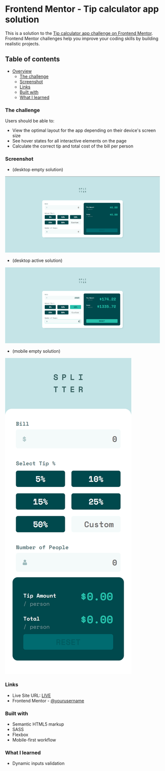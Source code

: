 # Frontend Mentor - Tip calculator app solution

This is a solution to the [Tip calculator app challenge on Frontend Mentor](https://www.frontendmentor.io/challenges/tip-calculator-app-ugJNGbJUX). Frontend Mentor challenges help you improve your coding skills by building realistic projects.

## Table of contents

- [Overview](#overview)
  - [The challenge](#the-challenge)
  - [Screenshot](#screenshot)
  - [Links](#links)
  - [Built with](#built-with)
  - [What I learned](#what-i-learned)

### The challenge

Users should be able to:

- View the optimal layout for the app depending on their device's screen size
- See hover states for all interactive elements on the page
- Calculate the correct tip and total cost of the bill per person

### Screenshot

- (desktop empty solution)

 ![desktop empty solution](https://github.com/Kiwinicki/tip-calculator-app/blob/main/solution-screenshots/desktop-empty-solution.png)

- (desktop active solution)

 ![desktop active solution](https://github.com/Kiwinicki/tip-calculator-app/blob/main/solution-screenshots/desktop-active-solution.png)   
- (mobile empty solution)

 ![mobile empty solution](https://github.com/Kiwinicki/tip-calculator-app/blob/main/solution-screenshots/mobile-empty-solution.png)

### Links

- Live Site URL: [LIVE](https://kiwinicki.github.io/tip-calculator-app/)
- Frontend Mentor - [@yourusername](https://www.frontendmentor.io/profile/yourusername)

### Built with

- Semantic HTML5 markup
- SASS
- Flexbox
- Mobile-first workflow

### What I learned

- Dynamic inputs validation
